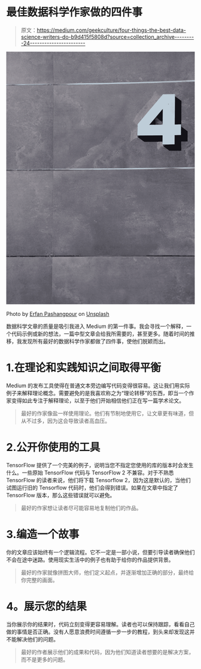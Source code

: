 # 最佳数据科学作家做的四件事

> 原文：<https://medium.com/geekculture/four-things-the-best-data-science-writers-do-b9d415f5808d?source=collection_archive---------24----------------------->

![](img/9ef1a3a3f0419c0f7d0c2b2c53746beb.png)

Photo by [Erfan Pashangpour](https://unsplash.com/@erfanpsh?utm_source=medium&utm_medium=referral) on [Unsplash](https://unsplash.com?utm_source=medium&utm_medium=referral)

数据科学文章的质量是吸引我进入 Medium 的第一件事。我会寻找一个解释，一个代码示例或新的想法，一篇中型文章会给我所需要的，甚至更多。随着时间的推移，我发现所有最好的数据科学作家都做了四件事，使他们脱颖而出。

# 1.在理论和实践知识之间取得平衡

Medium 的发布工具使得在普通文本旁边编写代码变得很容易。这让我们用实际例子来解释理论概念。需要避免的是我喜欢称之为“理论转移”的东西，即当一个作家变得如此专注于解释理论，以至于他们开始相信他们正在写一篇学术论文。

> 最好的作家像盐一样使用理论。他们有节制地使用它，让文章更有味道，但从不过多，因为这会导致读者高血压。

# 2.公开你使用的工具

TensorFlow 提供了一个完美的例子，说明当您不指定您使用的库的版本时会发生什么。一些原始 TensorFlow 代码与 TensorFlow 2 不兼容。对于不熟悉 TensorFlow 的读者来说，他们将下载 Tensorflow 2，因为这是默认的，当他们试图运行旧的 Tensorflow 代码时，他们会得到错误。如果在文章中指定了 TensorFlow 版本，那么这些错误就可以避免。

> 最好的作家想让读者尽可能容易地复制他们的作品。

# 3.编造一个故事

你的文章应该始终有一个逻辑流程。它不一定是一部小说，但要引导读者确保他们不会在途中迷路。使用现实生活中的例子也有助于给你的作品提供背景。

> 最好的作家就像拼图大师，他们定义起点，并逐渐增加正确的部分，最终给你完整的画面。

# **4。展示您的结果**

当你展示你的结果时，代码立刻变得更容易理解。读者也可以保持跟踪，看看自己做的事情是否正确。没有人愿意浪费时间遵循一步一步的教程，到头来却发现这并不能解决他们的问题。

> 最好的作者展示他们的成果和代码，因为他们知道读者想要的是解决方案，而不是更多的问题。